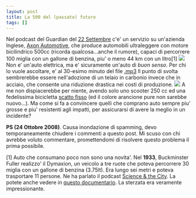```yaml
---
layout: post
title: La 500 del (passato) futuro
tags: []
---
```


Nel podcast del Guardian del [22 Settembre](http://www.guardian.co.uk/science/blog/audio/2008/sep/22/science.weekly.podcast) c'e' un servizio su un'azienda Inglese, [Axon Automotive](http://www.axonautomotive.com/), che produce automobili ultraleggere con motore bicilindrico 500cc (ricorda qualcosa...anche il rumore), capaci di percorrere 100 miglia con un gallone di benzina, piu' o meno 44 km con un litro[1]
![](http://www.galileonet.it/postdoc/images/13t.jpg)
Non e' un'auto elettrica, ma e' sicuramente un'auto di *buon senso*. Per chi lo vuole ascoltare, e' al 30-esimo minuto del file [.mp3](http://download.guardian.co.uk/audio/kip/science/series/science/e/1221837141718/5981/gdn.sci.080922.ad.Science_Weekly.mp3)
Il punto di svolta sembrerebbe essere nell'adozione di un telaio in carbonio invece che in acciaio, che consente una riduzione drastica nei costi di produzione.
![](http://www.galileonet.it/postdoc/images/14t.jpg)
A me non dispiacerebbe per niente, avendo solo uno scooter 250 cc ed una fedelissima bicicletta [scatto fisso](http://www.flickr.com/photos/pintarello/2391190007/) (ed il colore arancione pure non sarebbe nuovo...).
Ma come si fa a convincere quelli che comprano auto sempre piu' grosse e piu' resistenti agli impatti, per assicurarsi di avere la meglio in un incidente?

**PS (24 Ottobre 2008)**. Causa inondazione di spamming, devo temporaneamente chiudere i commenti a questo post. Mi scuso con chi avrebbe voluto commentare, promettendomi di risolvere questo problema il prima possibile.

[1] Auto che consumano poco non sono una novita'. Nel **1933**, Buckminster Fuller realizzo' il Dymaxion, un veicolo a tre ruote che poteva percorrere 30 miglia con un gallone di benzina (3.75lt). Era lungo sei metri e poteva trasportare 11 persone. Ne ha parlato il podcast [Science & the City](http://www.nyas.org/ebrief/mediaRedirect.asp?mediaID=1820). La potete anche vedere in [questo documentario](http://ne.edgecastcdn.net/000210/videos/sandc/buckminster.html). La sterzata era veramente impressionante.
